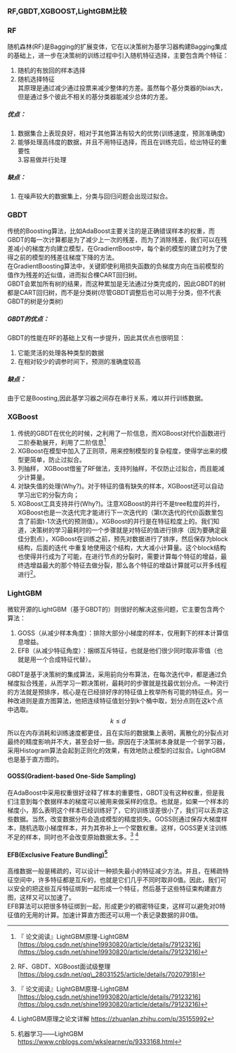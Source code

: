 ### RF,GBDT,XGBOOST,LightGBM比较

### RF

随机森林\(RF\)是Bagging的扩展变体，它在以决策树为基学习器构建Bagging集成的基础上，进一步在决策树的训练过程中引入随机特征选择，主要包含两个特征：  
1. 随机的有放回的样本选择  
2. 随机选择特征  
其原理是通过减少通过投票来减少整体的方差。虽然每个基分类器的bias大，但是通过多个彼此不相关的基分类器能减少总体的方差。

##### 优点：

1. 数据集合上表现良好，相对于其他算法有较大的优势\(训练速度，预测准确度\)  
2. 能够处理高纬度的数据，并且不用特征选择，而且在训练完后，给出特征的重要性  
   3.容易做并行处理 

##### 缺点：

1. 在噪声较大的数据集上，分类与回归问题会出现过拟合。  

### GBDT

传统的Boosting算法，比如AdaBoost主要关注的是正确错误样本的权重，而GBDT的每一次计算都是为了减少上一次的残差，而为了消除残差，我们可以在残差减小的梯度方向建立模型，在GradientBoost中，每个新的模型的建立时为了使得之前的模型的残差往梯度下降的方法。  
在GradientBoosting算法中，关键即使利用损失函数的负梯度方向在当前模型的值作为残差的近似值，进而拟合棵CART回归树。  
GBDT会累加所有树的结果，而这种累加是无法通过分类完成的，因此GBDT的树都是CART回归树，而不是分类树\(尽管GBDT调整后也可以用于分类，但不代表GBDT的树是分类树\)

##### GBDT的优点：

GBDT的性能在RF的基础上又有一步提升，因此其优点也很明显：  
1. 它能灵活的处理各种类型的数据  
2. 在相对较少的调参时间下，预测的准确度较高

##### 缺点：

由于它是Boosting,因此基学习器之间存在串行关系，难以并行训练数据。

### XGBoost

1. 传统的GBDT在优化的时候，之利用了一阶信息，而XGBoost对代价函数进行二阶泰勒展开，利用了二阶信息[^2]  
2. XGBoost在模型中加入了正则项，用来控制模型的复杂程度，使得学出来的模型更简单，防止过拟合。  
3. 列抽样， XGBoost借鉴了RF做法，支持列抽样，不仅防止过拟合，而且能减少计算量。  
4. 对缺失值的处理\(Why?\)。对于特征的值有缺失的样本，XGBoost还可以自动学习出它的分裂方向；
5. XGBoost工具支持并行\(Why?\)。注意XGBoost的并行不是tree粒度的并行，XGBoost也是一次迭代完才能进行下一次迭代的（第t次迭代的代价函数里包含了前面t-1次迭代的预测值）。XGBoost的并行是在特征粒度上的。我们知道，决策树的学习最耗时的一个步骤就是对特征的值进行排序（因为要确定最佳分割点），XGBoost在训练之前，预先对数据进行了排序，然后保存为block结构，后面的迭代 中重复地使用这个结构，大大减小计算量。这个block结构也使得并行成为了可能，在进行节点的分裂时，需要计算每个特征的增益，最终选增益最大的那个特征去做分裂，那么各个特征的增益计算就可以开多线程进行[^1]。

### LightGBM
微软开源的LightGBM（基于GBDT的）则很好的解决这些问题，它主要包含两个算法：
1. GOSS（从减少样本角度）：排除大部分小梯度的样本，仅用剩下的样本计算信息增益。
2. EFB（从减少特征角度）：捆绑互斥特征，也就是他们很少同时取非零值（也就是用一个合成特征代替）。

GBDT是基于决策树的集成算法，采用前向分布算法，在每次迭代中，都是通过负梯度拟合残差，从而学习一颗决策树，最耗时的步骤就是找最优划分点。一种流行的方法就是预排序，核心是在已经排好序的特征值上枚举所有可能的特征点。另一种改进则是直方图算法，他把连续特征值划分到k个桶中取，划分点则在这k个点中选取。$$k \le d$$ 所以在内存消耗和训练速度都更佳，且在实际的数据集上表明，离散化的分裂点对最终的精度影响并不大，甚至会好一些。原因在于决策树本身就是一个弱学习器，采用Histogram算法会起到正则化的效果，有效地防止模型的过拟合。LightGBM也是基于直方图的。

#### GOSS\(Gradient-based One-Side Sampling\) 
在AdaBoost中采用权重很好诠释了样本的重要性，GBDT没有这种权重，但是我们注意到每个数据样本的梯度可以被用来做采样的信息。也就是，如果一个样本的梯度小，那么表明这个样本已经训练好了，它的训练误差很小了，我们可以丢弃这些数据。当然，改变数据分布会造成模型的精度损失。GOSS则通过保存大梯度样本，随机选取小梯度样本，并为其弥补上一个常数权重。这样，GOSS更关注训练不足的样本，同时也不会改变原始数据太多。[^2] [^3]
#### EFB(Exclusive Feature Bundling)[^4]
高维数据一般是稀疏的，可以设计一种损失最小的特征减少方法。并且，在稀疏特征空间中，许多特征都是互斥的，也就是它们几乎不同时取非0值。因此，我们可以安全的把这些互斥特征绑到一起形成一个特征，然后基于这些特征束构建直方图，这样又可以加速了。  
EFB算法可以把很多特征绑到一起，形成更少的稠密特征束，这样可以避免对0特征值的无用的计算。加速计算直方图还可以用一个表记录数据的非0值。  

[^1]:  RF、GBDT、XGBoost面试级整理 [https://blog.csdn.net/qq\_28031525/article/details/70207918]  

[^2]:  『 论文阅读』LightGBM原理-LightGBM  [https://blog.csdn.net/shine19930820/article/details/79123216](https://blog.csdn.net/shine19930820/article/details/79123216)   

[^3]:  LightGBM原理之论文详解 https://zhuanlan.zhihu.com/p/35155992  
[^4]:  机器学习——LightGBM https://www.cnblogs.com/wkslearner/p/9333168.html


